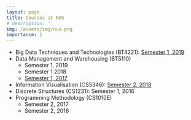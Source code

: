 ```yaml
---
layout: page
title: Courses at NUS
# description: ''
img: /assets/img/nus.png
importance: 1
---
```


<!-- Every project has a beautiful feature showcase page.
It's easy to include images in a flexible 3-column grid format.
Make your photos 1/3, 2/3, or full width.

To give your project a background in the portfolio page, just add the img tag to the front matter like so:

    ---
    layout: page
    title: project
    description: a project with a background image
    img: /assets/img/12.jpg
    --- -->
<ul class="list-group">
    <li class="list-group-item list-group-item-action list-group-item-secondary"> Big Data Techniques and Technologies (BT4221):   
    <a href="https://ivle.nus.edu.sg/V1/lms/public/view_moduleoutline.aspx?CourseID=2523d950-3013-4287-b0e2-4bcfbf8146ff">Semester 1, 2019</a></li>
    <li class="list-group-item list-group-item-action list-group-item-secondary">Data Management and Warehousing (BT5110) 
        <ul>
            <li> Semester 1, 2019 </li>
            <li> Semester 1 2018 </li>
            <li> <a href="https://ivle.nus.edu.sg/V1/lms/public/view_moduleoutline.aspx?CourseID=7143DA76-B841-4785-B78E-9CCB833FF8C5&ClickFrom=StuViewBtn">Semester 1, 2017</a></li>
        </ul>
    </li>
    <li class="list-group-item list-group-item-action list-group-item-secondary"> Information Visualisation (CS5346): <a href="https://ivle.nus.edu.sg/V1/lms/public/view_moduleoutline.aspx?CourseID=2B93F405-3643-4F88-A671-013C05C862DE&ClickFrom=StuViewBtn">Semester 2, 2018 </a></li>
    <li class="list-group-item list-group-item-action list-group-item-secondary"> Discrete Structures (CS1231): Semester 1, 2016 </li>
    <li class="list-group-item list-group-item-action list-group-item-secondary"> Programming Methodology (CS1010E) 
        <ul> 
            <li> Semester 2, 2017 </li>
            <li> Semester 2, 2016 </li>
        </ul>
    </li>
<ul>

<!-- <hr>
<div class = "post">
    <header class = "post-header"> 
        <h1 class="post-title">Guest Lectures</h1>
    </header> 
</div> -->


<!-- <div class="row">
    <div class="col-sm mt-3 mt-md-0">
        <img class="img-fluid rounded z-depth-1" src="{{ '/assets/img/1.jpg' | relative_url }}" alt="" title="example image"/>
    </div>
    <div class="col-sm mt-3 mt-md-0">
        <img class="img-fluid rounded z-depth-1" src="{{ '/assets/img/3.jpg' | relative_url }}" alt="" title="example image"/>
    </div>
    <div class="col-sm mt-3 mt-md-0">
        <img class="img-fluid rounded z-depth-1" src="{{ '/assets/img/5.jpg' | relative_url }}" alt="" title="example image"/>
    </div>
</div>
<div class="caption">
    Caption photos easily. On the left, a road goes through a tunnel. Middle, leaves artistically fall in a hipster photoshoot. Right, in another hipster photoshoot, a lumberjack grasps a handful of pine needles.
</div>
<div class="row">
    <div class="col-sm mt-3 mt-md-0">
        <img class="img-fluid rounded z-depth-1" src="{{ '/assets/img/5.jpg' | relative_url }}" alt="" title="example image"/>
    </div>
</div>
<div class="caption">
    This image can also have a caption. It's like magic.
</div>
-->

<!-- You can also put regular text between your rows of images.
Say you wanted to write a little bit about your project before you posted the rest of the images.
You describe how you toiled, sweated, *bled* for your project, and then... you reveal it's glory in the next row of images.


<div class="row justify-content-sm-center">
    <div class="col-sm-8 mt-3 mt-md-0">
        <img class="img-fluid rounded z-depth-1" src="{{ '/assets/img/6.jpg' | relative_url }}" alt="" title="example image"/>
    </div>
    <div class="col-sm-4 mt-3 mt-md-0">
        <img class="img-fluid rounded z-depth-1" src="{{ '/assets/img/11.jpg' | relative_url }}" alt="" title="example image"/>
    </div>
</div>
<div class="caption">
    You can also have artistically styled 2/3 + 1/3 images, like these.
</div>


The code is simple.
Just wrap your images with `<div class="col-sm">` and place them inside `<div class="row">` (read more about the <a href="https://getbootstrap.com/docs/4.4/layout/grid/" target="_blank">Bootstrap Grid</a> system).
To make images responsive, add `img-fluid` class to each; for rounded corners and shadows use `rounded` and `z-depth-1` classes.
Here's the code for the last row of images above:

```html
<div class="row justify-content-sm-center">
    <div class="col-sm-8 mt-3 mt-md-0">
        <img class="img-fluid rounded z-depth-1" src="{{ '/assets/img/6.jpg' | relative_url }}" alt="" title="example image"/>
    </div>
    <div class="col-sm-4 mt-3 mt-md-0">
        <img class="img-fluid rounded z-depth-1" src="{{ '/assets/img/11.jpg' | relative_url }}" alt="" title="example image"/>
    </div>
</div>
```  -->
